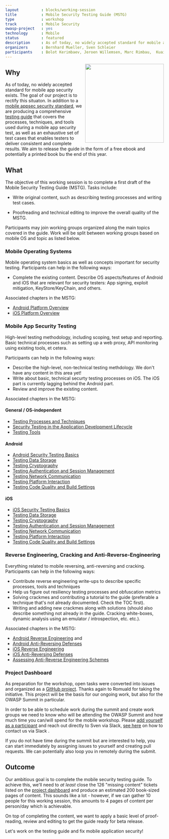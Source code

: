 ```yaml
---
layout          : blocks/working-session
title           : Mobile Security Testing Guide (MSTG)
type            : workshop
track           : Mobile Security
owasp-project   : yes
technology      : Mobile
status          : featured
description     : As of today, no widely accepted standard for mobile app security exists. The goal of our project is to rectify this situaton. In addition to a [mobile appsec security standard](https://github.com/OWASP/owasp-masvs), we are producing a comprehensive [testing guide](https://github.com/OWASP/owasp-mstg) that covers the processes, techniques, and tools used during a mobile app security test, as well as an exhaustive set of test cases that enables testers to deliver consistent and complete results. We aim to release the guide in the form of a free ebook and potentially a printed book bu the end of this year.
organizers      : Bernhard Mueller, Sven Schleier
participants    : Bolot Kerimbaev, Jeroen Willemsen, Marc Rimbau,  Kuai Hinojosa
---
```


<img src="https://media.githubusercontent.com/media/OWASP/owasp-mstg/master/Document/Images/titlepage-small.jpg" width="250px" align="right"/>

## Why

As of today, no widely accepted standard for mobile app security exists. The goal of our project is to rectify this situaton. In addition to a [mobile appsec security standard](https://github.com/OWASP/owasp-masvs), we are producing a comprehensive [testing guide](https://github.com/OWASP/owasp-mstg) that covers the processes, techniques, and tools used during a mobile app security test, as well as an exhaustive set of test cases that enables testers to deliver consistent and complete results. We aim to release the guide in the form of a free ebook and potentially a printed book bu the end of this year.

## What


The objective of this working session is to complete a first draft of the Mobile Security Testing Guide (MSTG). Tasks include:

- Write original content, such as describing testing processes and writing test cases.
* Proofreading and technical editing to improve the overall quality of the MSTG.

Participants may join working groups organized along the main topics covered in the guide. Work will be split between working groups based on mobile OS and topic as listed below.

### Mobile Operating Systems

Mobile operating system basics as well as concepts important for security testing. Participants can help in the following ways:

- Complete the existing content. Describe OS aspects/features of Android and iOS that are relevant for security testers: App signing, exploit mitigation, KeyStore/KeyChain, and others.

Associated chapters in the MSTG:

- [Android Platform Overview](https://github.com/OWASP/owasp-mstg/blob/master/Document/0x05a-Platform-Overview.md)
- [iOS Platform Overview](https://github.com/OWASP/owasp-mstg/blob/master/Document/0x06a-Platform-Overview.md)

### Mobile App Security Testing

High-level testing methodology, including scoping, test setup and reporting. Basic technical processes such as setting up a web proxy, API monitoring using existing tools, et cetera.

Participants can help in the following ways:

- Describe the high-level, non-technical testing methdology. We don't have any content in this area yet!
- Write about basic, technical securty testing processes on iOS. The iOS part is currently lagging behind the Android part.
- Review and improve the existing content.

Associated chapters in the MSTG:

#### General / OS-independent

- [Testing Processes and Techniques](https://github.com/OWASP/owasp-mstg/blob/master/Document/0x04-Testing-Processes-and-Techniques.md)
- [Security Testing in the Application Development Lifecycle](https://github.com/OWASP/owasp-mstg/blob/master/Document/0x07-Security-Testing-SDLC.md)
- [Testing Tools](https://github.com/OWASP/owasp-mstg/blob/master/Document/0x08-Testing-Tools.md)

#### Android 

- [Android Security Testing Basics](https://github.com/OWASP/owasp-mstg/blob/master/Document/0x05b-Basic-Security_Testing.md)
- [Testing Data Storage](https://github.com/OWASP/owasp-mstg/blob/master/Document/0x05d-Testing-Data-Storage.md)
- [Testing Cryptography](https://github.com/OWASP/owasp-mstg/blob/master/Document/0x05e-Testing-Cryptography.md)
- [Testing Authentication and Session Management](https://github.com/OWASP/owasp-mstg/blob/master/Document/0x05f-Testing-Authentication.md)
- [Testing Network Communication](https://github.com/OWASP/owasp-mstg/blob/master/Document/0x05g-Testing-Network-Communication.md)
- [Testing Platform Interaction](https://github.com/OWASP/owasp-mstg/blob/master/Document/0x05h-Testing-Platform-Interaction.md)
- [Testing Code Quality and Build Settings](https://github.com/OWASP/owasp-mstg/blob/master/)

#### iOS 

- [iOS Security Testing Basics](https://github.com/OWASP/owasp-mstg/blob/master/Document/0x06b-Basic-Security-Testing.md)
- [Testing Data Storage](https://github.com/OWASP/owasp-mstg/blob/master/Document/0x06d-Testing-Data-Storage.md)
- [Testing Cryptography](https://github.com/OWASP/owasp-mstg/blob/master/Document/0x06e-Testing-Cryptography.md)
- [Testing Authentication and Session Management](https://github.com/OWASP/owasp-mstg/blob/master/Document/0x06f-Testing-Authentication-and-Session-Management.md)
- [Testing Network Communication](https://github.com/OWASP/owasp-mstg/blob/master/Document/0x06g-Testing-Network-Communication.md)
- [Testing Platform Interaction](https://github.com/OWASP/owasp-mstg/blob/master/Document/0x06h-Testing-Platform-Interaction.md)
- [Testing Code Quality and Build Settings](https://github.com/OWASP/owasp-mstg/blob/master/Document/0x06i-Testing-Code-Quality-and-Build-Settings.md)

### Reverse Engineering, Cracking and Anti-Reverse-Engineering

Everything related to mobile reversing, anti-reversing and cracking. Participants can help in the following ways:

- Contribute reverse engineering write-ups to describe specific processes, tools and techniques
- Help us figure out resiliency testing processes and obfuscation metrics
- Solving crackmes and contributing a tutorial to the guide (preferable a technique that's not already documented. Check the TOC first).
- Writing and adding new crackmes along with solutions (should also describe something not already in the guide. Cracking white-boxes, dynamic analysis using an emulator / introspection, etc. etc.).

Associated chapters in the MSTG:

- [Android Reverse Engineering](Document/0x05c-Reverse-Engineering-and-Tampering.md) and 
- [Android Anti-Reversing Defenses](Document/0x05j-Testing-Resiliency-Against-Reverse-Engineering.md)
- [iOS Reverse Engineering](https://github.com/OWASP/owasp-mstg/blob/master/Document/0x06c-Reverse-Engineering-and-Tampering.md)
- [iOS Anti-Reversing Defenses](https://github.com/OWASP/owasp-mstg/blob/master/Document/0x06j-Testing-Resiliency-Against-Reverse-Engineering.md)
- [Assessing Anti-Reverse Engineering Schemes](Document/0x07b-Assessing-Anti-Reverse-Engineering-Schemes.md)

### Project Dashboard

As preparation for the workshop, open tasks were converted into issues and organized as a [GitHub project](https://github.com/OWASP/owasp-mstg/projects/1). Thanks again to Romuald for taking the initiative. This project will be the basis for our ongoing work, but also for the OWASP Summit in particular.

In order to be able to schedule work during the summit and create work groups we need to know who will be attending the OWASP Summit and how much time you can/will spend for the mobile workshop. Please [add yourself as a participant](https://github.com/OWASP/owasp-summit-2017/blob/master/Working-Sessions/Mobile-Security/MSTG.md) and reach out directly to Sven via Slack, [see here](https://github.com/OWASP/owasp-mstg#contributions-feature-requests-and-feedback) on how to contact us via Slack .

If you do not have time during the summit but are interested to help, you can start immediately by assigning issues to yourself and creating pull requests. We can potentially also loop you in remotely during the submit.

## Outcome

Our ambitious goal is to complete the mobile security testing guide. To achieve this, we'll need to *at least* close the 126 "missing content" tickets listed on the [project dashboard](https://github.com/OWASP/owasp-mstg/projects/1) and produce an estimated 200 book-sized pages of content. This sounds like a lot - however, if we can gather 10 people for this working session, this amounts to 4 pages of content per person/day which is achievable. 

On top of completing the content, we want to apply a basic level of proof-reading, review and editing to get the guide ready for beta release.

Let's work on the testing guide and fix mobile application security!

